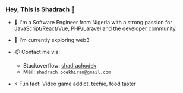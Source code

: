 ### Hey, This is [Shadrach](https://shadrachodek.com) 👋

- 🔭 I'm a Software Engineer from Nigeria with a strong passion for JavaScript/React/Vue, PHP/Laravel and the developer community.
- 🌱 I’m currently exploring web3
- 📫 Contact me via:
  - Stackoverflow: [shadrachodek](https://stackoverflow.com/users/4034794/shadrachodek)
  - Mail: `shadrach.odekhiran@gmail.com`
 

- ⚡ Fun fact: Video game addict, techie, food taster




